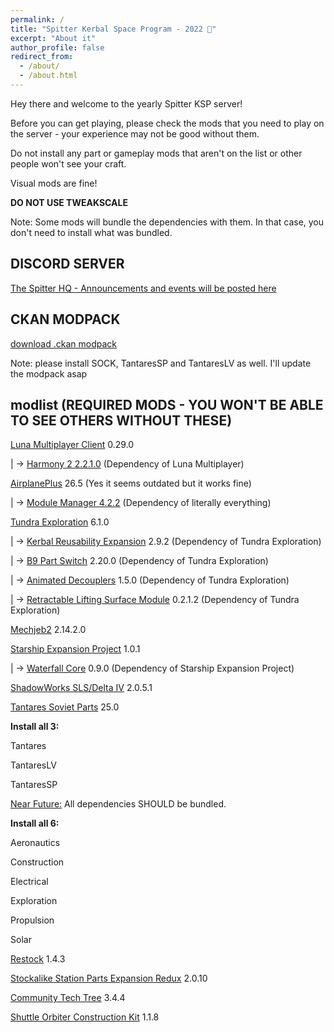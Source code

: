 ```yaml
---
permalink: /
title: "Spitter Kerbal Space Program - 2022 🎄"
excerpt: "About it"
author_profile: false
redirect_from: 
  - /about/
  - /about.html
---
```


Hey there and welcome to the yearly Spitter KSP server!

Before you can get playing, please check the mods that you need to play on the server - your experience may not be good without them. 

Do not install any part or gameplay mods that aren't on the list or other people won't see your craft.

Visual mods are fine!


**DO NOT USE TWEAKSCALE**


Note: Some mods will bundle the dependencies with them. In that case, you don't need to install what was bundled.

DISCORD SERVER
-----
[The Spitter HQ - Announcements and events will be posted here](https://discord.gg/NVGskAhmxV)

CKAN MODPACK
-----

             
[download .ckan modpack](https://github.com/emlynlj/spitterserver/releases/tag/modpacks)

Note: please install SOCK, TantaresSP and TantaresLV as well. I'll update the modpack asap

modlist (REQUIRED MODS - YOU WON'T BE ABLE TO SEE OTHERS WITHOUT THESE)
-----
[Luna Multiplayer Client](https://github.com/LunaMultiplayer/LunaMultiplayer/releases/download/0.29.0/LunaMultiplayer-Client-Release.zip) 0.29.0

|
-> [Harmony 2 2.2.1.0](https://github.com/KSPModdingLibs/HarmonyKSP/releases/tag/2.2.1.0) (Dependency of Luna Multiplayer)


[AirplanePlus](https://spacedock.info/mod/716/Airplane%20Plus) 26.5 (Yes it seems outdated but it works fine)

|
-> [Module Manager 4.2.2](https://ksp.sarbian.com/jenkins/job/ModuleManager/151/artifact/ModuleManager.4.0.3.dll) (Dependency of literally everything)


[Tundra Exploration](https://github.com/damonvv/TundraExploration/releases/tag/6.1.0) 6.1.0

|
-> [Kerbal Reusability Expansion](https://spacedock.info/mod/841/Kerbal%20Reusability%20Expansion) 2.9.2 (Dependency of Tundra Exploration)

|
-> [B9 Part Switch](https://github.com/blowfishpro/B9PartSwitch/releases/tag/v2.20.0) 2.20.0 (Dependency of Tundra Exploration)

|
-> [Animated Decouplers](https://github.com/Starwaster/AnimatedDecouplers/releases/tag/v1.5.0) 1.5.0 (Dependency of Tundra Exploration)

|
-> [Retractable Lifting Surface Module](https://github.com/linuxgurugamer/RetractableLiftingSurface/releases/tag/0.2.1.2) 0.2.1.2 (Dependency of Tundra Exploration)



[Mechjeb2](https://ksp.sarbian.com/jenkins/job/MechJeb2-Release/lastStableBuild/artifact/MechJeb2-2.14.2.0.zip) 2.14.2.0


[Starship Expansion Project](https://github.com/Kari1407/Starship-Expansion-Project/releases/tag/v.1.0.1) 1.0.1

|
-> [Waterfall Core](https://github.com/post-kerbin-mining-corporation/Waterfall/releases/tag/0.9.0) 0.9.0 (Dependency of Starship Expansion Project)


[ShadowWorks SLS/Delta IV](https://spacedock.info/mod/216/ShadowWorks%20Stockalike%20SLS%20and%20More) 2.0.5.1


[Tantares Soviet Parts](https://forum.kerbalspaceprogram.com/index.php?/topic/73686-112x-tantares-stockalike-soyuz-and-mir-150872022tsyklon/) 25.0

**Install all 3:**

Tantares

TantaresLV

TantaresSP


[Near Future:](https://forum.kerbalspaceprogram.com/index.php?/topic/155465-most-112x-near-future-technologies-august-26/) All dependencies SHOULD be bundled.

**Install all 6:**

Aeronautics

Construction

Electrical

Exploration

Propulsion

Solar


[Restock](https://github.com/PorktoberRevolution/ReStocked/releases/tag/1.4.3) 1.4.3

[Stockalike Station Parts Expansion Redux](https://spacedock.info/mod/1682/Stockalike%20Station%20Parts%20Expansion%20Redux) 2.0.10

[Community Tech Tree](https://spacedock.info/mod/534/Community%20Tech%20Tree) 3.4.4

[Shuttle Orbiter Construction Kit](https://spacedock.info/mod/2176/Shuttle%20Orbiter%20Construction%20Kit#info) 1.1.8

